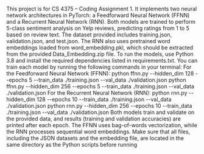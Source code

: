 This project is for CS 4375 – Coding Assignment 1. It implements two neural network architectures in PyTorch: a Feedforward Neural Network (FFNN) and a Recurrent Neural Network (RNN). Both models are trained to perform 5-class sentiment analysis on Yelp reviews, predicting ratings from 1 to 5 based on review text.
The dataset provided includes training.json, validation.json, and test.json. The RNN also uses pretrained word embeddings loaded from word_embedding.pkl, which should be extracted from the provided Data_Embedding.zip file.
To run the models, use Python 3.8 and install the required dependencies listed in requirements.txt. You can train each model by running the following commands in your terminal:
For the Feedforward Neural Network (FFNN):
python ffnn.py --hidden_dim 128 --epochs 5 --train_data ./training.json --val_data ./validation.json
python ffnn.py --hidden_dim 256 --epochs 5 --train_data ./training.json --val_data ./validation.json
For the Recurrent Neural Network (RNN):
python rnn.py --hidden_dim 128 --epochs 10 --train_data ./training.json --val_data ./validation.json
python rnn.py --hidden_dim 256 --epochs 10 --train_data ./training.json --val_data ./validation.json
Both models train and validate on the provided data, and results (training and validation accuracies) are printed after each epoch. The FFNN uses bag-of-words vectorization, while the RNN processes sequential word embeddings.
Make sure that all files, including the JSON datasets and the embedding file, are located in the same directory as the Python scripts before running

